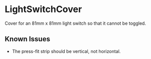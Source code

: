 # LightSwitchCover

Cover for an 81mm x 81mm light switch so that it cannot be toggled.

## Known Issues

* The press-fit strip should be vertical, not horizontal.
